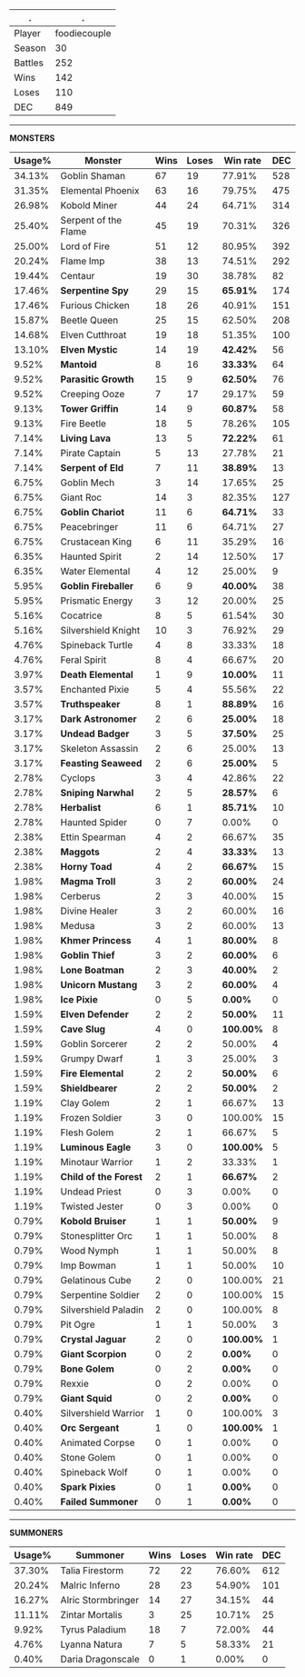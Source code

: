 .|.
|-|-
Player|foodiecouple
Season|30
Battles|252
Wins|142
Loses|110
DEC|849

---
**MONSTERS**

Usage%|Monster|Wins|Loses|Win rate|DEC|
-|-|-|-|-|-|
34.13%|Goblin Shaman|67|19|77.91%|528|
31.35%|Elemental Phoenix|63|16|79.75%|475|
26.98%|Kobold Miner|44|24|64.71%|314|
25.40%|Serpent of the Flame|45|19|70.31%|326|
25.00%|Lord of Fire|51|12|80.95%|392|
20.24%|Flame Imp|38|13|74.51%|292|
19.44%|Centaur|19|30|38.78%|82|
17.46%|**Serpentine Spy**|29|15|**65.91%**|174|
17.46%|Furious Chicken|18|26|40.91%|151|
15.87%|Beetle Queen|25|15|62.50%|208|
14.68%|Elven Cutthroat|19|18|51.35%|100|
13.10%|**Elven Mystic**|14|19|**42.42%**|56|
9.52%|**Mantoid**|8|16|**33.33%**|64|
9.52%|**Parasitic Growth**|15|9|**62.50%**|76|
9.52%|Creeping Ooze|7|17|29.17%|59|
9.13%|**Tower Griffin**|14|9|**60.87%**|58|
9.13%|Fire Beetle|18|5|78.26%|105|
7.14%|**Living Lava**|13|5|**72.22%**|61|
7.14%|Pirate Captain|5|13|27.78%|21|
7.14%|**Serpent of Eld**|7|11|**38.89%**|13|
6.75%|Goblin Mech|3|14|17.65%|25|
6.75%|Giant Roc|14|3|82.35%|127|
6.75%|**Goblin Chariot**|11|6|**64.71%**|33|
6.75%|Peacebringer|11|6|64.71%|27|
6.75%|Crustacean King|6|11|35.29%|16|
6.35%|Haunted Spirit|2|14|12.50%|17|
6.35%|Water Elemental|4|12|25.00%|9|
5.95%|**Goblin Fireballer**|6|9|**40.00%**|38|
5.95%|Prismatic Energy|3|12|20.00%|25|
5.16%|Cocatrice|8|5|61.54%|30|
5.16%|Silvershield Knight|10|3|76.92%|29|
4.76%|Spineback Turtle|4|8|33.33%|18|
4.76%|Feral Spirit|8|4|66.67%|20|
3.97%|**Death Elemental**|1|9|**10.00%**|11|
3.57%|Enchanted Pixie|5|4|55.56%|22|
3.57%|**Truthspeaker**|8|1|**88.89%**|16|
3.17%|**Dark Astronomer**|2|6|**25.00%**|18|
3.17%|**Undead Badger**|3|5|**37.50%**|25|
3.17%|Skeleton Assassin|2|6|25.00%|13|
3.17%|**Feasting Seaweed**|2|6|**25.00%**|5|
2.78%|Cyclops|3|4|42.86%|22|
2.78%|**Sniping Narwhal**|2|5|**28.57%**|6|
2.78%|**Herbalist**|6|1|**85.71%**|10|
2.78%|Haunted Spider|0|7|0.00%|0|
2.38%|Ettin Spearman|4|2|66.67%|35|
2.38%|**Maggots**|2|4|**33.33%**|13|
2.38%|**Horny Toad**|4|2|**66.67%**|15|
1.98%|**Magma Troll**|3|2|**60.00%**|24|
1.98%|Cerberus|2|3|40.00%|15|
1.98%|Divine Healer|3|2|60.00%|16|
1.98%|Medusa|3|2|60.00%|13|
1.98%|**Khmer Princess**|4|1|**80.00%**|8|
1.98%|**Goblin Thief**|3|2|**60.00%**|6|
1.98%|**Lone Boatman**|2|3|**40.00%**|2|
1.98%|**Unicorn Mustang**|3|2|**60.00%**|4|
1.98%|**Ice Pixie**|0|5|**0.00%**|0|
1.59%|**Elven Defender**|2|2|**50.00%**|11|
1.59%|**Cave Slug**|4|0|**100.00%**|8|
1.59%|Goblin Sorcerer|2|2|50.00%|4|
1.59%|Grumpy Dwarf|1|3|25.00%|3|
1.59%|**Fire Elemental**|2|2|**50.00%**|6|
1.59%|**Shieldbearer**|2|2|**50.00%**|2|
1.19%|Clay Golem|2|1|66.67%|13|
1.19%|Frozen Soldier|3|0|100.00%|15|
1.19%|Flesh Golem|2|1|66.67%|5|
1.19%|**Luminous Eagle**|3|0|**100.00%**|5|
1.19%|Minotaur Warrior|1|2|33.33%|1|
1.19%|**Child of the Forest**|2|1|**66.67%**|2|
1.19%|Undead Priest|0|3|0.00%|0|
1.19%|Twisted Jester|0|3|0.00%|0|
0.79%|**Kobold Bruiser**|1|1|**50.00%**|9|
0.79%|Stonesplitter Orc|1|1|50.00%|8|
0.79%|Wood Nymph|1|1|50.00%|8|
0.79%|Imp Bowman|1|1|50.00%|10|
0.79%|Gelatinous Cube|2|0|100.00%|21|
0.79%|Serpentine Soldier|2|0|100.00%|15|
0.79%|Silvershield Paladin|2|0|100.00%|8|
0.79%|Pit Ogre|1|1|50.00%|3|
0.79%|**Crystal Jaguar**|2|0|**100.00%**|1|
0.79%|**Giant Scorpion**|0|2|**0.00%**|0|
0.79%|**Bone Golem**|0|2|**0.00%**|0|
0.79%|Rexxie|0|2|0.00%|0|
0.79%|**Giant Squid**|0|2|**0.00%**|0|
0.40%|Silvershield Warrior|1|0|100.00%|3|
0.40%|**Orc Sergeant**|1|0|**100.00%**|1|
0.40%|Animated Corpse|0|1|0.00%|0|
0.40%|Stone Golem|0|1|0.00%|0|
0.40%|Spineback Wolf|0|1|0.00%|0|
0.40%|**Spark Pixies**|0|1|**0.00%**|0|
0.40%|**Failed Summoner**|0|1|**0.00%**|0|

---
**SUMMONERS**

Usage%|Summoner|Wins|Loses|Win rate|DEC|
-|-|-|-|-|-|
37.30%|Talia Firestorm|72|22|76.60%|612|
20.24%|Malric Inferno|28|23|54.90%|101|
16.27%|Alric Stormbringer|14|27|34.15%|44|
11.11%|Zintar Mortalis|3|25|10.71%|25|
9.92%|Tyrus Paladium|18|7|72.00%|44|
4.76%|Lyanna Natura|7|5|58.33%|21|
0.40%|Daria Dragonscale|0|1|0.00%|0|
